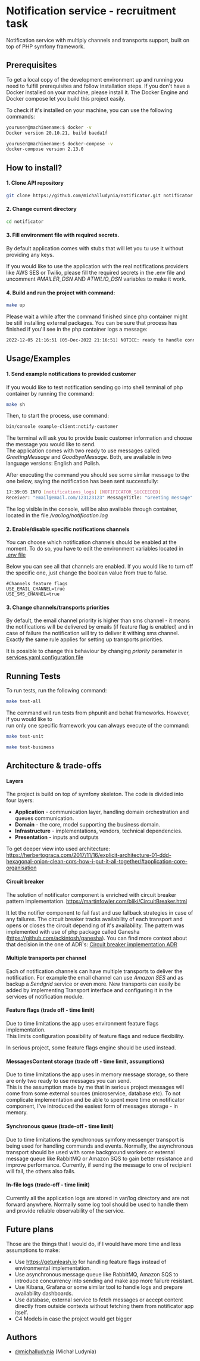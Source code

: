 
# Notification service - recruitment task

Notification service with multiply channels and transports support, built on top of PHP symfony framework.
## Prerequisites
To get a local copy of the development environment up and running you need to fulfill prerequisites and follow installation steps.
If you don't have a Docker installed on your machine, please install it. The Docker Engine and Docker compose let you build this project easily.

To check if it's installed on your machine, you can use the following commands:

```bash
youruser@machinename:$ docker -v
Docker version 20.10.21, build baeda1f 
```

```bash
youruser@machinename:$ docker-compose -v
docker-compose version 2.13.0 
```

## How to install?

#### 1. Clone API repository
```bash
git clone https://github.com/michalludynia/notificator.git notificator
```

#### 2. Change current directory
```bash
cd notificator
```

#### 3. Fill environment file with required secrets.
By default application comes with stubs that will let you tu use it without providing any keys.

If you would like to use the application with the real notifications providers like AWS SES or Twilio, please fill the required secrets in the .env file and uncomment *#MAILER_DSN* AND *#TWILIO_DSN* variables to make it work.



#### 4. Build and run the project with command:
```bash
make up
```

Please wait a while after the command finished since php container might be still installing external packages.
You can be sure that process has finished if you'll see in the php container logs a message:
```bash
2022-12-05 21:16:51 [05-Dec-2022 21:16:51] NOTICE: ready to handle connections
```



## Usage/Examples

#### 1. Send example notifications to provided customer
If you would like to test notification sending go into shell terminal of php container by running the command:
```bash
make sh
```
Then, to start the process, use command:
```bash
bin/console example-client:notify-customer
```
The terminal will ask you to provide basic customer information and choose the message you would like to send. \
The application comes with two ready to use messages called: *GreetingMessage* and *GoodbyeMessage*. Both, are available in two language versions: English and Polish.

After executing the command you should see some similar message to the one below, saying the notification has been sent successfully:

```bash
17:39:05 INFO [notifications_logs] [NOTIFICATOR_SUCCEEDED] 
Receiver: "email@email.com/123123123" MessageTitle: "Greeting message" Transport: "email_transport_aws_ses"
```
The log visible in the console, will be also available through container, located in the file */var/log/notification.log*

#### 2. Enable/disable specific notifications channels
You can choose which notification channels should be enabled at the moment. To do so, you have to edit the environment variables located in
[.env file](api/.env)

Below you can see all that channels are enabled. If you would like to turn off the specific one, just change the boolean value from true to false.
```
#Channels feature flags
USE_EMAIL_CHANNEL=true
USE_SMS_CHANNEL=true
```

#### 3. Change channels/transports priorities 
By default, the email channel priority is higher than sms channel - it means the notifications will be delivered by emails (if feature flag is enabled)
and in case of failure the notification will try to deliver it withing sms channel. Exactly the same rule applies for setting up transports priorities. 

It is possible to change this behaviour by changing *priority* parameter in [services.yaml configuration file](./api/src/Module/Notifications/Infrastructure/Resources/services.yaml)

## Running Tests

To run tests, run the following command:

```bash
make test-all
```

The command will run tests from phpunit and behat frameworks. However, if you would like to \
run only one specific framework you can always execute of the command:

```bash
make test-unit
```

```bash
make test-business
```
## Architecture & trade-offs
#### Layers
The project is build on top of symfony skeleton. The code is divided into four layers:
* **Application** - communication layer, handling domain orchestration and queues communication.
* **Domain** - the core, model supporting the business domain.
* **Infrastructure** - implementations, vendors, technical dependencies.
* **Presentation** - inputs and outputs

To get deeper view into used architecture:
https://herbertograca.com/2017/11/16/explicit-architecture-01-ddd-hexagonal-onion-clean-cqrs-how-i-put-it-all-together/#application-core-organisation

#### Circuit breaker
The solution of notificator component is enriched with circuit breaker pattern implementation.
https://martinfowler.com/bliki/CircuitBreaker.html

It let the notifier component to fail fast and use fallback strategies in case of any failures. 
The circuit breaker tracks availability of each transport and opens or closes the circuit depending of it's availability.
The pattern was implemented with use of php package called Ganesha (https://github.com/ackintosh/ganesha).
You can find more context about that decision in the one of ADR's: [Circuit breaker implementation ADR](./api/docs/architecture/decisions/ADR1-circuit-breaker-implementation.md)

#### Multiple transports per channel
Each of notification channels can have multiple transports to deliver the notification. For example the email channel can use 
*Amazon SES* and as backup a *Sendgrid* service or even more. New transports can easily be added by implementing
Transport interface and configuring it in the services of notification module.

#### Feature flags (trade off - time limit)
Due to time limitations the app uses environment feature flags implementation. \
This limits configuration possibility of feature flags and reduce flexibility.

In serious project, some feature flags engine should be used instead.

#### MessagesContent storage (trade off - time limit, assumptions)
Due to time limitations the app uses in memory message storage, so there are only two ready to use messages you can send.\
This is the assumption made by me that in serious project messages will come from some external sources (microservice, database etc).
To not complicate implementation and be able to spent more time on notificator component, I've introduced the easiest form of messages storage - in memory.

#### Synchronous queue (trade-off - time limit)
Due to time limitations the synchronous symfony messenger transport is being used for handling commands and events.
Normally, the asynchronous transport should be used with some background workers or external message queue like RabbitMQ or Amazon SQS to gain better resistance and improve performance.
Currently, if sending the message to one of recipient will fail, the others also fails.

#### In-file logs (trade-off - time limit)
Currently all the application logs are stored in var/log directory and are not forward anywhere.
Normally some log tool should be used to handle them and provide reliable observability of the service.


## Future plans
Those are the things that I would do, if I would have more time and less assumptions to make:
* Use https://getunleash.io for handling feature flags instead of environmental implementation.
* Use asynchronous  message queue like RabbitMQ, Amazon SQS to introduce concurrency into sending and make app more failure resistant.
* Use Kibana, Grafana or some similar tool to handle logs and prepare availability dashboards.
* Use database, external service to fetch messages or accept content directly from outside contexts without fetching them from notificator app itself.
* C4 Models in case the project would get bigger

## Authors

- [@michalludynia](https://github.com/michalludynia) (Michał Ludynia)

